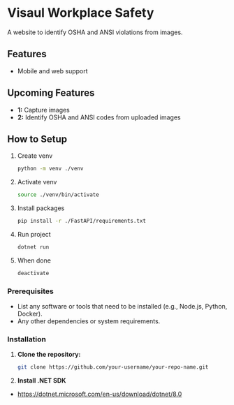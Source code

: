 # Visaul Workplace Safety

A website to identify OSHA and ANSI violations from images.

## Features

- Mobile and web support

## Upcoming Features

- **1:** Capture images
- **2:** Identify OSHA and ANSI codes from uploaded images

## How to Setup

1. Create venv
    ```bash
    python -m venv ./venv
2. Activate venv
    ```bash
    source ./venv/bin/activate
3. Install packages
    ```bash
    pip install -r ./FastAPI/requirements.txt
4. Run project
    ```bash
    dotnet run
5. When done
    ```bash
    deactivate

### Prerequisites

- List any software or tools that need to be installed (e.g., Node.js, Python, Docker).
- Any other dependencies or system requirements.

### Installation

1. **Clone the repository:**
   ```bash
   git clone https://github.com/your-username/your-repo-name.git
2. **Install .NET SDK**
- https://dotnet.microsoft.com/en-us/download/dotnet/8.0